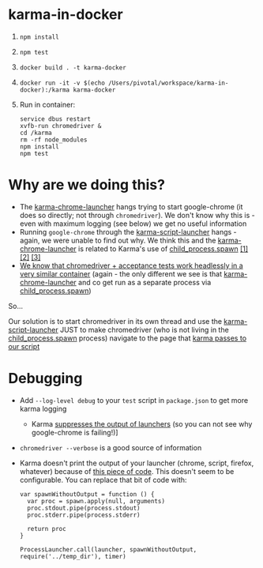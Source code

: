 # karma-in-docker

1. `npm install`
1. `npm test`
1. `docker build . -t karma-docker`
1. `docker run -it -v $(echo /Users/pivotal/workspace/karma-in-docker):/karma karma-docker`
1. Run in container:

    ```
    service dbus restart
    xvfb-run chromedriver &
    cd /karma
    rm -rf node_modules
    npm install
    npm test
    ```

# Why are we doing this?

- The [karma-chrome-launcher](https://github.com/karma-runner/karma-chrome-launcher) hangs trying to start google-chrome (it does so directly; not through `chromedriver`). We don't know why this is - even with maximum logging (see below) we get no useful information
- Running `google-chrome` through the [karma-script-launcher](https://github.com/karma-runner/karma-script-launcher) hangs - again, we were unable to find out why. We think this and the [karma-chrome-launcher](https://github.com/karma-runner/karma-chrome-launcher) is related to Karma's use of [child_process.spawn](https://nodejs.org/api/child_process.html#child_process_child_process_spawn_command_args_options) [[1]](https://github.com/karma-runner/karma/blob/8e2cfab5e97033a17edbde412485d682d153d5d1/lib/launchers/process.js#L63) [[2]](https://github.com/karma-runner/karma/blob/8e2cfab5e97033a17edbde412485d682d153d5d1/lib/launchers/process.js#L141) [[3]](https://github.com/karma-runner/karma/blob/8e2cfab5e97033a17edbde412485d682d153d5d1/lib/launchers/process.js#L138)
- [We know that chromedriver + acceptance tests work headlessly in a very similar container](http://engineering.pivotal.io/post/headless-ui-testing-with-go-agouti-and-chrome/) (again - the only different we see is that [karma-chrome-launcher](https://github.com/karma-runner/karma-chrome-launcher) and co get run as a separate process via [child_process.spawn](https://nodejs.org/api/child_process.html#child_process_child_process_spawn_command_args_options))

So...

Our solution is to start chromedriver in its own thread and use the [karma-script-launcher](https://github.com/karma-runner/karma-script-launcher) JUST to make chromedriver (who is not living in the [child_process.spawn](https://nodejs.org/api/child_process.html#child_process_child_process_spawn_command_args_options) process) navigate to the page that [karma passes to our script](https://github.com/karma-runner/karma-script-launcher/blame/a501ba571a08f13346218900f50f844c967d650d/README.md#L10-L11)

# Debugging

- Add `--log-level debug` to your `test` script in `package.json` to get more karma logging
    - Karma [suppresses the output of launchers](https://github.com/karma-runner/karma/blob/master/lib/launchers/process.js#L140-L148) (so you can not see why google-chrome is failing!)]
- `chromedriver --verbose` is a good source of information
- Karma doesn't print the output of your launcher (chrome, script, firefox, whatever) because of [this piece of code](https://github.com/karma-runner/karma/blob/8e2cfab5e97033a17edbde412485d682d153d5d1/lib/launchers/process.js#L140-L148). This doesn't seem to be configurable. You can replace that bit of code with:

    ```
    var spawnWithoutOutput = function () {
      var proc = spawn.apply(null, arguments)
      proc.stdout.pipe(process.stdout)
      proc.stderr.pipe(process.stderr)

      return proc
    }

    ProcessLauncher.call(launcher, spawnWithoutOutput, require('../temp_dir'), timer)
    ```
